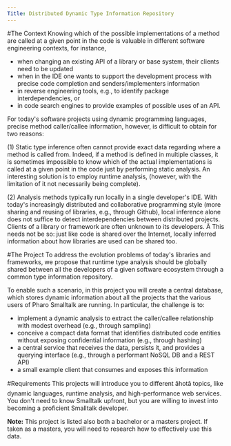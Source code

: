 ```yaml
---
Title: Distributed Dynamic Type Information Repository
---
```


#The Context
Knowing which of the possible implementations of a method are called at a given point in the code is valuable in different software engineering contexts, for instance,

-  when changing an existing API of a library or base system, their clients need to be updated
-  when in the IDE one wants to support the development process with precise code completion and senders/implementers information
-  in reverse engineering tools, e.g., to identify package interdependencies, or
-  in code search engines to provide examples of possible uses of an API.

For today's software projects using dynamic programming languages, precise method caller/callee information, however, is difficult to obtain for two reasons:

(1) Static type inference often cannot provide exact data regarding where a method is called from. Indeed, if a method is defined in multiple classes, it is sometimes impossible to know which of the actual implementations is called at a given point in the code just by performing static analysis. An interesting solution is to employ runtime analysis, (however, with the limitation of it not necessarily being complete).

(2) Analysis methods typically run locally in a single developer's IDE. With today's increasingly distributed and collaborative programming style (more sharing and reusing of libraries, e.g., through Github), local inference alone does not suffice to detect interdependencies between distributed projects. Clients of a library or framework are often unknown to its developers. Â This needs not be so: just like code is shared over the Internet, locally inferred information about how libraries are used can be shared too.

#The Project
To address the evolution problems of today's libraries and frameworks, we propose that runtime type analysis should be globally shared between all the developers of a given software ecosystem through a common type information repository.


To enable such a scenario, in this project you will create a central database, which stores dynamic information about all the projects that the various users of Pharo Smalltalk are running. In particular, the challenge is to:

-  implement a dynamic analysis to extract the caller/callee relationship with modest overhead (e.g., through sampling)
-  conceive a compact data format that identifies distributed code entities without exposing confidential information (e.g., through hashing)
-  a central service that receives the data, persists it, and provides a querying interface (e.g., through a performant NoSQL DB and a REST API)
-  a small example client that consumes and exposes this information 

#Requirements
This projects will introduce you to different âhotâ topics, like dynamic languages, runtime analysis, and high-performance web services. You don't need to know Smalltalk upfront, but you are willing to invest into becoming a proficient Smalltalk developer.


**Note:** This project is listed also both a bachelor or a masters project. If taken as a masters, you will need to research how to effectively use this data.
